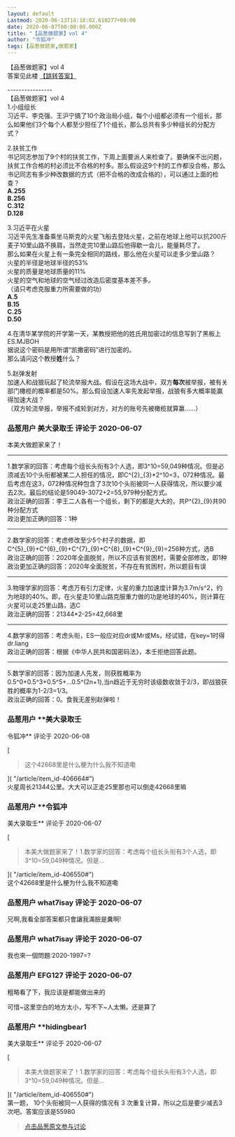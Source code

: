 ```yaml
---
layout: default
Lastmod: 2020-06-13T14:18:02.610277+00:00
date: 2020-06-07T00:00:00.000Z
title: "【品葱做题家】vol 4"
author: "令狐冲"
tags: [品葱做题家,做题家]
---
```


【品葱做题家】vol 4  
答案见此楼 [【跳转答案】](https://pincong.rocks/article/18991 "https://pincong.rocks/article/18991")  
  
\----------------  
【品葱做题家】vol 4  
1.小组组长  
习近平、李克强、王沪宁搞了10个政治局小组，每个小组都必须有一个组长，那么如果他们3个每个人都至少担任了1个组长，那么总共有多少种组长的分配方式？  
  
2.扶贫工作  
书记同志参加了9个村的扶贫工作，下周上面要派人来检查了。要确保不出问题，扶贫工作合格的村必须比不合格的村多。那么假设这9个村的工作都没合格，那么书记同志有多少种改数据的方式（把不合格的改成合格的），可以通过上面的检查？  
**A.255**  
**B.256**  
**C.312**  
**D.128**  
  
3.习近平在火星  
习近平先生准备乘坐马斯克的火星飞船去登陆火星，之前在地球上他可以抗200斤麦子10里山路不换肩，当然走完10里山路后他得歇一会儿，能量耗尽了。  
那么如果在火星上有一条完全相同的路线，那么他在火星可以走多少里山路？  
火星的半径是地球半径的53%  
火星的质量是地球质量的11%  
火星的空气和地球的空气经过改造后密度基本差不多。  
（请只考虑克服重力所需要做的功）  
**A.5**  
**B.15**  
**C.25**  
**D.50**  
  
4.在清华某学院的开学第一天，某教授把他的姓氏用加密过的信息写到了黑板上  
ES.MJBOH  
据说这个密码是用所谓“凯撒密码”进行加密的。  
那么请问这个教授**姓**什么？  
  
5.赵弹发射  
加速人和战狼玩起了轮流举报大战。假设在这场大战中，双方**每次**被举报，被有关部门橄榄的概率都是50%。那么假设加速人率先发起举报，战狼有多大概率能赢得加速大战？  
（双方轮流举报，举报不成轮到对方，对方的账号先被橄榄就算赢……）

            
### 品葱用户 **美大录取壬** 评论于 2020-06-07
        
本美大做题家来了！  

* * *

  
1.数学家的回答：考虑每个组长头衔有3个人选，即3^10=59,049种情况。但是必须减去10个头衔都被某二人担任的情况，即C^{2}\_{3}\*2^10=3，072种情况。最后考虑在这3，072种情况种包含了3次10个头衔被同一人获得情况，所以要少减去2次。最后的结论是59049-3072+2=55,979种分配方式。  
政治正确的回答：李王二人各有一个组长，剩下的都是大大的，共P^{2}\_{9}共90种分配方式  
政治更加正确的回答：1种  

* * *

  
2.数学家的回答：考虑修改至少5个村子的数据，即C^{5}\_{9}+C^{6}\_{9}+C^{7}\_{9}+C^{8}\_{9}+C^{9}\_{9}=256种方式，选B  
政治正确的回答：2020年全面脱贫，所以不应该有贫困村，需要全部修改，即1种  
政治更加正确的回答：2020年全面脱贫，不存在有贫困村，所以题目有误  

* * *

  
3.物理学家的回答：考虑万有引力定律，火星的重力加速度计算为3.7m/s^2，约为地球的40%。即，在火星走10里山路克服重力做的功是地球的40%，则计算在火星可以走25里山路，选C  
政治正确的回答：21344\*2-25=42,668里  

* * *

  
4.数学家的回答：考虑头衔，ES一般应对应dr或Mr或Ms，经试错，在key=1时得dr.liang  
政治正确的回答：根据《中华人民共和国密码法》，本壬拒绝回答此题。  

* * *

  
5.数学家的回答：因为加速人先发，则获胜概率为0.5^0+0.5^3+0.5^5+...0.5^(2n+1),当n趋近于无穷时该级数收敛于2/3，即战狼获胜的概率为1-2/3=1/3。  
政治正确的回答：0。食我无差别赵弹啦！
        


            
### 品葱用户 **美大录取壬 
令狐冲** 评论于 2020-06-08
        
[

> 这个42668里是什么梗为什么我不知道嘞

]( "/article/item_id-406664#")  
火星周长21344公里。大大可以正走25里那也可以倒走42668里嘛
        


            
### 品葱用户 **令狐冲 
美大录取壬** 评论于 2020-06-07
        
[

> 本美大做题家来了！1.数学家的回答：考虑每个组长头衔有3个人选，即3^10=59,049种情况。但是...

]( "/article/item_id-406550#")  
这个42668里是什么梗为什么我不知道嘞
        


            
### 品葱用户 **what7isay** 评论于 2020-06-07
        
兄啊,我看全部答案都只會讓我滿臉是糞啊!
        


            
### 品葱用户 **what7isay** 评论于 2020-06-07
        
我也來一個問題:2020-1997=?
        


            
### 品葱用户 **EFG127** 评论于 2020-06-07
        
粗略看了下，我应该是都能做出来的  
  
可惜~这里空白的地方太小，写不下~人太懒。还是算了
        


            
### 品葱用户 **hidingbear1 
美大录取壬** 评论于 2020-06-07
        
[

> 本美大做题家来了！1.数学家的回答：考虑每个组长头衔有3个人选，即3^10=59,049种情况。但是...

]( "/article/item_id-406550#")  
第一题， 10个头衔被同一人获得的情况有 3 次重复计算，所以之后是要少减去3次吧。答案应该是55980
        






> [点击品葱原文参与讨论](https://pincong.rocks/article/id-20124__sort_key-agree_count__sort-DESC)

